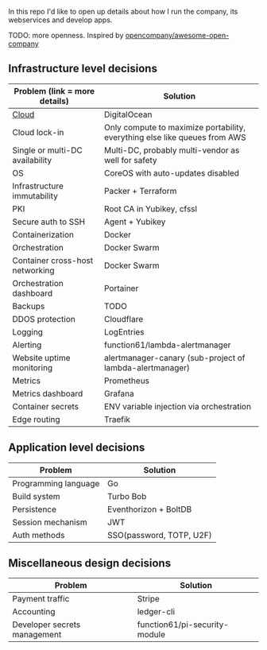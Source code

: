 In this repo I'd like to open up details about how I run the company, its webservices and develop apps.

TODO: more openness. Inspired by [opencompany/awesome-open-company](https://github.com/opencompany/awesome-open-company)


Infrastructure level decisions
------------------------------

| Problem (link = more details)   | Solution                                                                   |
|---------------------------------|----------------------------------------------------------------------------|
| [Cloud](docs/selecting-a-cloud-provider.md) | DigitalOcean                                                               |
| Cloud lock-in                   | Only compute to maximize portability, everything else like queues from AWS |
| Single or multi-DC availability | Multi-DC, probably multi-vendor as well for safety                         |
| OS                              | CoreOS with auto-updates disabled                                          |
| Infrastructure immutability     | Packer + Terraform                                                         |
| PKI                             | Root CA in Yubikey, cfssl                                                  |
| Secure auth to SSH              | Agent + Yubikey                                                            |
| Containerization                | Docker                                                                     |
| Orchestration                   | Docker Swarm                                                               |
| Container cross-host networking | Docker Swarm                                                               |
| Orchestration dashboard         | Portainer                                                                  |
| Backups                         | TODO                                                                       |
| DDOS protection                 | Cloudflare                                                                 |
| Logging                         | LogEntries                                                                 |
| Alerting                        | function61/lambda-alertmanager                                             |
| Website uptime monitoring       | alertmanager-canary (sub-project of lambda-alertmanager)                   |
| Metrics                         | Prometheus                                                                 |
| Metrics dashboard               | Grafana                                                                    |
| Container secrets               | ENV variable injection via orchestration                                   |
| Edge routing                    | Traefik                                                                    |


Application level decisions
---------------------------

| Problem                         | Solution                                                                   |
|---------------------------------|----------------------------------------------------------------------------|
| Programming language            | Go                                                                         |
| Build system                    | Turbo Bob                                                                  |
| Persistence                     | Eventhorizon + BoltDB                                                      |
| Session mechanism               | JWT                                                                        |
| Auth methods                    | SSO(password, TOTP, U2F)                                                   |


Miscellaneous design decisions
------------------------------

| Problem                      | Solution                      |
|------------------------------|-------------------------------|
| Payment traffic              | Stripe                        |
| Accounting                   | ledger-cli                    |
| Developer secrets management | function61/pi-security-module |
